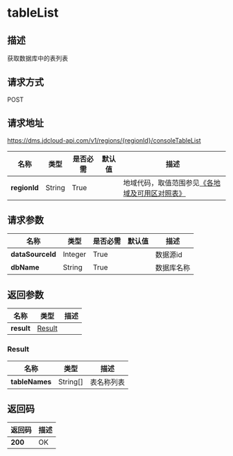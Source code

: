 # tableList


## 描述
获取数据库中的表列表

## 请求方式
POST

## 请求地址
https://dms.jdcloud-api.com/v1/regions/{regionId}/consoleTableList

|名称|类型|是否必需|默认值|描述|
|---|---|---|---|---|
|**regionId**|String|True| |地域代码，取值范围参见[《各地域及可用区对照表》](../Enum-Definitions/Regions-AZ.md)|

## 请求参数
|名称|类型|是否必需|默认值|描述|
|---|---|---|---|---|
|**dataSourceId**|Integer|True| |数据源id|
|**dbName**|String|True| |数据库名称|


## 返回参数
|名称|类型|描述|
|---|---|---|
|**result**|[Result](#result)| |

### <div id="result">Result</div>
|名称|类型|描述|
|---|---|---|
|**tableNames**|String[]|表名称列表|

## 返回码
|返回码|描述|
|---|---|
|**200**|OK|

